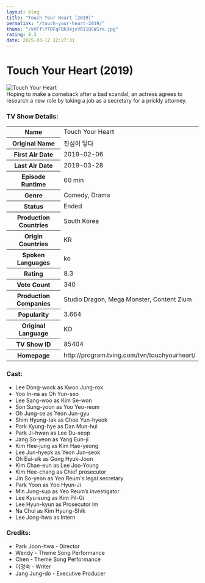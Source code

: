 ```yaml
---
layout: blog
title: "Touch Your Heart (2019)"
permalink: "/touch-your-heart-2019/"
thumb: "/kVFflfTOFqFBh34jcVRI1QCWSre.jpg"
rating: 8.3
date: 2025-03-12 12:27:31
---
```

<h1 class="title">Touch Your Heart (2019)</h1><div class="poster"><img src="{{ site.imglink }}/kVFflfTOFqFBh34jcVRI1QCWSre.jpg" class="img-fluid my-3" alt="Touch Your Heart"/></div><div class="plot">Hoping to make a comeback after a bad scandal, an actress agrees to research a new role by taking a job as a secretary for a prickly attorney.</div><h3>TV Show Details:</h3><table class="table table-bordered details"><tr><th>Name</th><td>Touch Your Heart</td></tr><tr><th>Original Name</th><td>진심이 닿다</td></tr><tr><th>First Air Date</th><td>2019-02-06</td></tr><tr><th>Last Air Date</th><td>2019-03-28</td></tr><tr><th>Episode Runtime</th><td>60 min</td></tr><tr><th>Genre</th><td>Comedy, Drama</td></tr><tr><th>Status</th><td>Ended</td></tr><tr><th>Production Countries</th><td>South Korea</td></tr><tr><th>Origin Countries</th><td>KR</td></tr><tr><th>Spoken Languages</th><td>ko</td></tr><tr><th>Rating</th><td>8.3</td></tr><tr><th>Vote Count</th><td>340</td></tr><tr><th>Production Companies</th><td>Studio Dragon, Mega Monster, Content Zium</td></tr><tr><th>Popularity</th><td>3.664</td></tr><tr><th>Original Language</th><td>KO</td></tr><tr><th>TV Show ID</th><td>85404</td></tr><tr><th>Homepage</th><td>http://program.tving.com/tvn/touchyourheart/</td></tr></table><h3>Cast:</h3><ul class="list-group cast"><li>Lee Dong-wook as Kwon Jung-rok</li><li>Yoo In-na as Oh Yun-seo</li><li>Lee Sang-woo as Kim Se-won</li><li>Son Sung-yoon as Yoo Yeo-reum</li><li>Oh Jung-se as Yeon Jun-gyu</li><li>Shim Hyung-tak as Choe Yun-hyeok</li><li>Park Kyung-hye as Dan Mun-hui</li><li>Park Ji-hwan as Lee Du-seop</li><li>Jang So-yeon as Yang Eun-ji</li><li>Kim Hee-jung as Kim Hae-yeong</li><li>Lee Jun-hyeok as Yeon Jun-seok</li><li>Oh Eui-sik as Gong Hyuk-Joon</li><li>Kim Chae-eun as Lee Joo-Young</li><li>Kim Hee-chang as Chief prosecutor</li><li>Jin So-yeon as Yeo Reum's legal secretary</li><li>Park Yoon as Yoo Hyun-Ji</li><li>Min Jung-sup as Yeo Reum’s investigator</li><li>Lee Kyu-sung as Kim Pil-Gi</li><li>Lee Hyun-kyun as Prosecutor Im</li><li>Na Chul as Kim Hyung-Shik</li><li>Lee Jong-hwa as Intern</li></ul><h3>Credits:</h3><ul class="list-group crew"><li>Park Joon-hwa - Director</li><li>Wendy - Theme Song Performance</li><li>Chen - Theme Song Performance</li><li>이명숙 - Writer</li><li>Jang Jung-do - Executive Producer</li></ul>